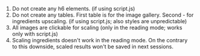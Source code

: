 1. Do not create any h6 elements. (if using script.js)
2. Do not create any tables. First table is for the image gallery. Second - for ingredients upscaling. (if using script.js; also styles are unpredictable)
3. All images are clickable for scaling (only in the reading mode; works only with script.js)
4. Scaling ingredients doesn't work in the reading mode. On the contrary to this downside, scaled results won't be saved in next sessions.
